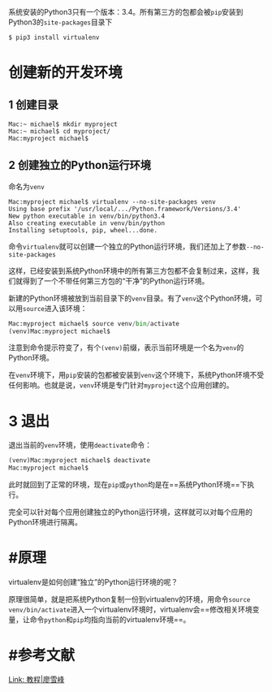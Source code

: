系统安装的Python3只有一个版本：3.4。所有第三方的包都会被`pip`安装到Python3的`site-packages`目录下

```bash
$ pip3 install virtualenv
```



# 创建新的开发环境

## 1 创建目录

```shell
Mac:~ michael$ mkdir myproject
Mac:~ michael$ cd myproject/
Mac:myproject michael$
```



## 2 创建独立的Python运行环境

命名为`venv`

```shell
Mac:myproject michael$ virtualenv --no-site-packages venv
Using base prefix '/usr/local/.../Python.framework/Versions/3.4'
New python executable in venv/bin/python3.4
Also creating executable in venv/bin/python
Installing setuptools, pip, wheel...done.
```

命令`virtualenv`就可以创建一个独立的Python运行环境，我们还加上了参数`--no-site-packages`

这样，已经安装到系统Python环境中的所有第三方包都不会复制过来，这样，我们就得到了一个不带任何第三方包的“干净”的Python运行环境。



新建的Python环境被放到当前目录下的`venv`目录。有了`venv`这个Python环境，可以用`source`进入该环境：

```python
Mac:myproject michael$ source venv/bin/activate
(venv)Mac:myproject michael$
```

注意到命令提示符变了，有个`(venv)`前缀，表示当前环境是一个名为`venv`的Python环境。

在`venv`环境下，用`pip`安装的包都被安装到`venv`这个环境下，系统Python环境不受任何影响。也就是说，`venv`环境是专门针对`myproject`这个应用创建的。





# 3 退出

退出当前的`venv`环境，使用`deactivate`命令：

```python
(venv)Mac:myproject michael$ deactivate 
Mac:myproject michael$ 
```

此时就回到了正常的环境，现在`pip`或`python`均是在==系统Python环境==下执行。



完全可以针对每个应用创建独立的Python运行环境，这样就可以对每个应用的Python环境进行隔离。





# #原理

virtualenv是如何创建“独立”的Python运行环境的呢？

原理很简单，就是把系统Python复制一份到virtualenv的环境，用命令`source venv/bin/activate`进入一个virtualenv环境时，virtualenv会==修改相关环境变量，让命令`python`和`pip`均指向当前的virtualenv环境==。





# #参考文献

[Link: 教程|廖雪峰](https://www.liaoxuefeng.com/wiki/1016959663602400/1019273143120480)